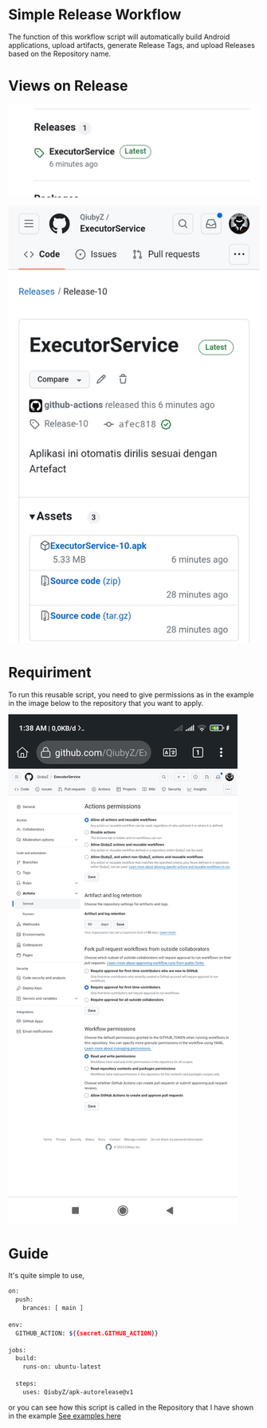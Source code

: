 # Simple Release Workflow

The function of this workflow script will automatically build Android applications, upload artifacts, generate Release Tags, and upload Releases based on the Repository name.

# Views on Release
![1](view/1.jpg)

![2](view/2.jpg)



# Requiriment
To run this reusable script, you need to give permissions as in the example in the image below to the repository that you want to apply.

![3](view/3.jpg)

# Guide
It's quite simple to use, 

```bash
on:
  push:
    brances: [ main ]

env:
  GITHUB_ACTION: ${{secret.GITHUB_ACTION}}

jobs:
  build:
    runs-on: ubuntu-latest

  steps:
    uses: QiubyZ/apk-autorelease@v1
 ```
 
or you can see how this script is called in the Repository that I have shown in the example [See examples here](https://github.com/QiubyZ/ExecutorService/blob/main/.github/workflows/main.yml)
